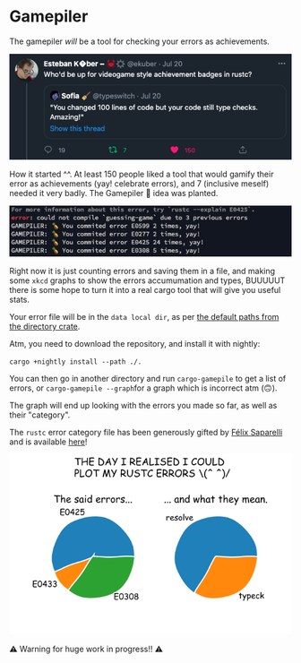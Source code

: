 # Gamepiler

The gamepiler *will* be a tool for checking your errors as achievements.

![tweet](tweet.png)



How it started ^^. At least 150 people liked a tool that would gamify their error as achievements (yay! celebrate errors), and 7 (inclusive meself) needed it very badly. The Gamepiler 🍍 idea was planted.



![compiler](compiler.png)



Right now it is just counting errors and saving them in a file, and making some `xkcd` graphs to show the errors accumumation and types, BUUUUUT there is some hope to turn it into a real cargo tool that will give you useful stats.


Your error file will be in the `data local dir`, as per [the default paths from the directory crate](https://github.com/dirs-dev/directories-rs).



Atm, you need to download the repository, and install it with nightly:

`cargo +nightly install --path ./.`



You can then go in another directory and run 
`cargo-gamepile` to get a list of errors, or `cargo-gamepile --graph`for a graph which is incorrect atm (🙃).



The graph will end up looking with the errors you made so far, as well as their "category".

The `rustc` error category file has been generously gifted by [Félix Saparelli](https://github.com/passcod) and is available [here](https://gist.github.com/passcod/d31ddd1b81b0d3874ac64a4b300f51ca)!

![graph](graph.png)

⚠️ Warning for huge work in progress!! ⚠️

